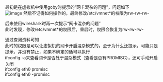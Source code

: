 最初是在虚拟机中使用goby时提示的“网卡混杂的问题”，问题如下  
![image](https://github.com/xuxuedong/YBDTBlog_Security/blob/master/2019_12_03_ubuntu%E4%B8%8Bvmware%E8%99%9A%E6%8B%9F%E6%9C%BA%E7%BD%91%E5%8D%A1%E5%BC%80%E5%90%AF%E6%B7%B7%E6%9D%82%E6%A8%A1%E5%BC%8F%E7%9A%84%E7%9B%B8%E5%85%B3%E9%97%AE%E9%A2%98/2019-12-03%2014-31-43%20%E7%9A%84%E5%B1%8F%E5%B9%95%E6%88%AA%E5%9B%BE.png)
然后不记得如何操作的，最终修改/etc/vmnet*的权限为rw-rw-rw-

后来使用wireshark时再一次提示“网卡混杂的问题”  
此时发现，修改/etc/vmnet*的权限后，重启时，权限会恢复为rw-rw-rw-

通过查阅资料可知  
此时的权限是可以让虚拟机的网卡开启混杂模式的，至于为什么还提示，可能只是提示，并没有禁止，如果不确定的话可以执行  
ifconfig -a来查看网卡是否处于混杂模式（查看是否有PROMISC），还可手动开启关闭  
ifconfig eth0 promisc  
ifconfig eth0 -promisc
